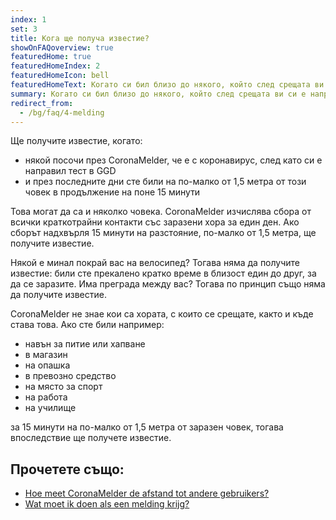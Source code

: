 ```yaml
---
index: 1
set: 3
title: Кога ще получа известие?
showOnFAQoverview: true
featuredHome: true
featuredHomeIndex: 2
featuredHomeIcon: bell
featuredHomeText: Когато си бил близо до някого, който след срещата ви си е направил тест и има коронавирус.
summary: Когато си бил близо до някого, който след срещата ви си е направил тест и има коронавирус.
redirect_from: 
  - /bg/faq/4-melding
---
```

Ще получите известие, когато:

- някой посочи през CoronaMelder, че е с коронавирус, след като си е направил тест в GGD
- и през последните дни сте били на по-малко от 1,5 метра от този човек в продължение на поне 15 минути

Това могат да са и няколко човека. CoronaMelder изчислява сбора от всички краткотрайни контакти със заразени хора за един ден. Ако сборът надхвърля 15 минути на разстояние, по-малко от 1,5 метра, ще получите известие.

Някой е минал покрай вас на велосипед? Тогава няма да получите известие: били сте прекалено кратко време в близост един до друг, за да се заразите. Има преграда между вас? Тогава по принцип също няма да получите известие.

CoronaMelder не знае кои са хората, с които се срещате, както и къде става това. Ако сте били например:

- навън за питие или хапване
- в магазин
- на опашка
- в превозно средство
- на място за спорт
- на работа
- на училище

за 15 минути на по-малко от 1,5 метра от заразен човек, тогава впоследствие ще получете известие.

## Прочетете също:

- [Hoe meet CoronaMelder de afstand tot andere gebruikers?](/{{page.lang}}/faq/2-1-hoe-meet-coronamelder-de-afstand) 
- [Wat moet ik doen als een melding krijg?](/{{page.lang}}/faq/1-5-wat-moet-ik-doen-als-ik-een-melding-krijg)
